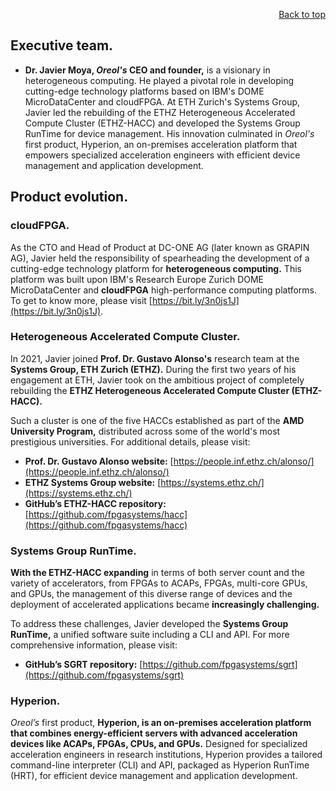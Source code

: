 <div id="readme" class="Box-body readme blob js-code-block-container">
<article class="markdown-body entry-content p-3 p-md-6" itemprop="text">
<p align="right">
<a href="https://github.com/oreol-ag/oreol-web#--advanced-computing-technologies">Back to top</a>
</p>

## Executive team.
* **Dr. Javier Moya, *Oreol's* CEO and founder,** is a visionary in heterogeneous computing. He played a pivotal role in developing cutting-edge technology platforms based on IBM's DOME MicroDataCenter and cloudFPGA. At ETH Zurich's Systems Group, Javier led the rebuilding of the ETHZ Heterogeneous Accelerated Compute Cluster (ETHZ-HACC) and developed the Systems Group RunTime for device management. His innovation culminated in *Oreol's* first product, Hyperion, an on-premises acceleration platform that empowers specialized acceleration engineers with efficient device management and application development.

## Product evolution.

### cloudFPGA.
As the CTO and Head of Product at DC-ONE AG (later known as GRAPIN AG), Javier held the responsibility of spearheading the development of a cutting-edge technology platform for **heterogeneous computing.** This platform was built upon IBM's Research Europe Zurich DOME MicroDataCenter and **cloudFPGA** high-performance computing platforms. To get to know more, please visit [https://bit.ly/3n0js1J](https://bit.ly/3n0js1J).

### Heterogeneous Accelerated Compute Cluster.
In 2021, Javier joined **Prof. Dr. Gustavo Alonso's** research team at the **Systems Group, ETH Zurich (ETHZ).** During the first two years of his engagement at ETH, Javier took on the ambitious project of completely rebuilding the **ETHZ Heterogeneous Accelerated Compute Cluster (ETHZ-HACC).** 

Such a cluster is one of the five HACCs established as part of the **AMD University Program,** distributed across some of the world's most prestigious universities. For additional details, please visit: 

* **Prof. Dr. Gustavo Alonso website:** [https://people.inf.ethz.ch/alonso/](https://people.inf.ethz.ch/alonso/)
* **ETHZ Systems Group website:** [https://systems.ethz.ch/](https://systems.ethz.ch/)
* **GitHub’s ETHZ-HACC repository:** [https://github.com/fpgasystems/hacc](https://github.com/fpgasystems/hacc)

### Systems Group RunTime.
**With the ETHZ-HACC expanding** in terms of both server count and the variety of accelerators, from FPGAs to ACAPs, FPGAs, multi-core GPUs, and GPUs, the management of this diverse range of devices and the deployment of accelerated applications became **increasingly challenging.**

To address these challenges, Javier developed the **Systems Group RunTime,** a unified software suite including a CLI and API. For more comprehensive information, please visit: 

* **GitHub’s SGRT repository:** [https://github.com/fpgasystems/sgrt](https://github.com/fpgasystems/sgrt)

### Hyperion.
*Oreol’s* first product, **Hyperion, is an on-premises acceleration platform that combines energy-efficient servers with advanced acceleration devices like ACAPs, FPGAs, CPUs, and GPUs.** Designed for specialized acceleration engineers in research institutions, Hyperion provides a tailored command-line interpreter (CLI) and API, packaged as Hyperion RunTime (HRT), for efficient device management and application development.